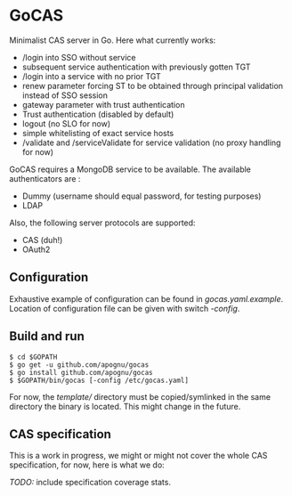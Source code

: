 # GoCAS

Minimalist CAS server in Go. Here what currently works:

* /login into SSO without service
* subsequent service authentication with previously gotten TGT
* /login into a service with no prior TGT
 * renew parameter forcing ST to be obtained through principal validation instead of SSO session
 * gateway parameter with trust authentication
* Trust authentication (disabled by default)
* logout (no SLO for now)
* simple whitelisting of exact service hosts
* /validate and /serviceValidate for service validation (no proxy handling for now)

GoCAS requires a MongoDB service to be available. The available authenticators are :

* Dummy (username should equal password, for testing purposes)
* LDAP

Also, the following server protocols are supported:

* CAS (duh!)
* OAuth2

## Configuration

Exhaustive example of configuration can be found in _gocas.yaml.example_. Location of configuration file can be given with switch _-config_.

## Build and run

```
$ cd $GOPATH
$ go get -u github.com/apognu/gocas
$ go install github.com/apognu/gocas
$ $GOPATH/bin/gocas [-config /etc/gocas.yaml]
```

For now, the _template/_ directory must be copied/symlinked in the same directory the binary is located. This might change in the future.

## CAS specification

This is a work in progress, we might or might not cover the whole CAS specification, for now, here is what we do:

*TODO:* include specification coverage stats.
